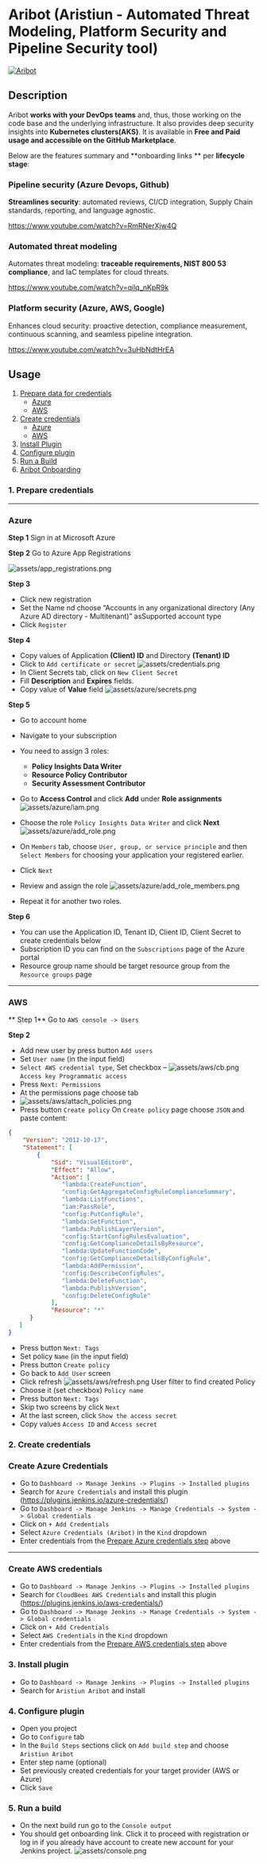# Aribot (Aristiun - Automated Threat Modeling, Platform Security and Pipeline Security tool)

[![Aribot](src/main/webapp/img/logo.png)](https://www.aristiun.com/)

## Description

Aribot **works with your DevOps teams** and, thus, those working on the code base and the underlying infrastructure. It also provides deep security insights into  **Kubernetes clusters(AKS)**. It is available in **Free and Paid usage and accessible on the GitHub Marketplace**.

Below are the features summary and **onboarding links **  per **lifecycle stage**:

### Pipeline security (Azure Devops, Github)
**Streamlines security**: automated reviews, CI/CD integration, Supply Chain standards, reporting, and language agnostic.

https://www.youtube.com/watch?v=RmRNerXjw4Q

### Automated threat modeling
Automates threat modeling: **traceable requirements, NIST 800 53 compliance**, and IaC templates for cloud threats.

https://www.youtube.com/watch?v=qilq_nKpR9k

### Platform security (Azure, AWS, Google)
Enhances cloud security: proactive detection, compliance measurement, continuous scanning, and seamless pipeline integration.

https://www.youtube.com/watch?v=3uHbNdtHrEA

## Usage

1. [Prepare data for credentials](#1-prepare-credentials)
   * [Azure](#azure)
   * [AWS](#aws)
2. [Create credentials](#2-create-credentials)
   * [Azure](#create-azure-credentials)
   * [AWS](#create-aws-credentials)
3. [Install Plugin](#3-install-plugin)
4. [Configure plugin](#4-configure-plugin)
5. [Run a Build](#5-run-build)
6. [Aribot Onboarding](#5-aribot-onboarding)


### 1. Prepare credentials

---

### Azure

**Step 1**
Sign in at Microsoft Azure


**Step 2**
Go to Azure App Registrations

![assets/app_registrations.png](assets/azure/app_registrations.png)


**Step 3**
* Click new registration
* Set the Name nd choose “Accounts in any organizational directory (Any Azure AD directory - Multitenant)” asSupported account type
* Click `Register`


**Step 4**
* Copy values of Application **(Client) ID** and Directory **(Tenant) ID**
* Click to `Add certificate or secret`
![assets/credentials.png](assets/azure/credentials.png)
* In Client Secrets tab, click on `New Client Secret`
* Fill **Description** and **Expires** fields.
* Copy value of **Value** field
![assets/azure/secrets.png](assets/azure/secrets.png)


**Step 5**
* Go to account home
* Navigate to your subscription
* You need to assign 3 roles:
  * **Policy Insights Data Writer**
  * **Resource Policy Contributor**
  * **Security Assessment Contributor**

* Go to **Access Control** and click **Add** under **Role assignments**
![assets/azure/iam.png](assets/azure/iam.png)

* Choose the role `Policy Insights Data Writer` and click **Next**
![assets/azure/add_role.png](assets/azure/add_role.png)


* On `Members` tab, choose `User, group, or service principle` and then `Select Members` for choosing your application your registered earlier.
* Click `Next`
* Review and assign the role
![assets/azure/add_role_members.png](assets/azure/add_role_members.png)
* Repeat it for another two roles. 

**Step 6** 
* You can use the Application ID, Tenant ID, Client ID, Client Secret to create credentials below
* Subscription ID you can find on the `Subscriptions` page of the Azure portal
* Resource group name should be target resource group from the `Resource groups` page
---

### AWS
** Step 1**
Go to `AWS console -> Users`

**Step 2**
* Add new user by press button `Add users`
* Set `User name` (in the input field)
* `Select AWS credential type`, Set checkbox – ![assets/aws/cb.png](assets/aws/cb.png)`Access key Programmatic access`
* Press `Next: Permissions`
* At the permissions page choose tab
* ![assets/aws/attach_policies.png](assets/aws/attach_policies.png)
* Press button `Create policy`
On `Create policy` page choose `JSON` and paste content:
```json
{
    "Version": "2012-10-17",
    "Statement": [
        {
            "Sid": "VisualEditor0",
            "Effect": "Allow",
            "Action": [
               "lambda:CreateFunction",
               "config:GetAggregateConfigRuleComplianceSummary",
               "lambda:ListFunctions",
               "iam:PassRole",   
               "config:PutConfigRule",
               "lambda:GetFunction",
               "lambda:PublishLayerVersion",
               "config:StartConfigRulesEvaluation",
               "config:GetComplianceDetailsByResource",
               "lambda:UpdateFunctionCode",
               "config:GetComplianceDetailsByConfigRule",
               "lambda:AddPermission",
               "config:DescribeConfigRules",
               "lambda:DeleteFunction",
               "lambda:PublishVersion",
               "config:DeleteConfigRule"
            ],
            "Resource": "*"
      }
   ]
}
```
* Press button `Next: Tags`
* Set policy `Name` (in the input field)
* Press button `Create policy`
* Go back to `Add User` screen
* Click refresh ![assets/aws/refresh.png](assets/aws/refresh.png) User filter to find created Policy
* Choose it (set checkbox) `Policy name`
* Press button `Next: Tags`
* Skip two screens by click `Next`
* At the last screen, click `Show the access secret`
* Copy values `Access ID` and `Access secret`


### 2. Create credentials
### Create Azure Credentials
* Go to `Dashboard -> Manage Jenkins -> Plugins -> Installed plugins`
* Search for `Azure Credentials` and install this plugin (https://plugins.jenkins.io/azure-credentials/)
* Go to `Dashboard -> Manage Jenkins -> Manage Credentials -> System -> Global credentials`
* Click on `+ Add Credentials`
* Select `Azure Credentials (Aribot)` in the `Kind` dropdown
* Enter credentials from the [Prepare Azure credentials step](#azure) above
---

### Create AWS credentials
* Go to `Dashboard -> Manage Jenkins -> Plugins -> Installed plugins`
* Search for `CloudBees AWS Credentials` and install this plugin (https://plugins.jenkins.io/aws-credentials/)
* Go to `Dashboard -> Manage Jenkins -> Manage Credentials -> System -> Global credentials`
* Click on `+ Add Credentials`
* Select `AWS Credentials` in the `Kind` dropdown
* Enter credentials from the [Prepare AWS credentials step](#aws) above

### 3. Install plugin
* Go to `Dashboard -> Manage Jenkins -> Plugins -> Installed plugins`
* Search for `Aristiun Aribot` and install

### 4. Configure plugin
* Open you project
* Go to `Configure` tab
* In the `Build Steps` sections click on `Add build step` and choose `Aristiun Aribot`
* Enter step name (optional)
* Set previously created credentials for your target provider (AWS or Azure)
* Click `Save`

### 5. Run a build
* On the next build run go to the `Console output`
* You should get onboarding link. Click it to proceed with registration or log in if you already have account to create new account for your Jenkins project.
![assets/console.png](assets/console.png)
